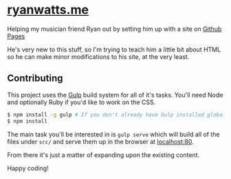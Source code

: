 # [ryanwatts.me](http://ryanwatts.me)

Helping my musician friend Ryan out by setting him up with a site on [Github Pages](https://pages.github.com/)

He's very new to this stuff, so I'm trying to teach him a little bit about HTML so he can make minor modifications to his site, at the very least.

## Contributing

This project uses the [Gulp](http://gulpjs.com) build system for all of it's tasks. You'll need Node and optionally Ruby if you'd like to work on the CSS.

```bash
$ npm install -g gulp # If you don't already have Gulp installed globally
$ npm install
```

The main task you'll be interested in is `gulp serve` which will build all of the files under `src/` and serve them up in the browser at [localhost:80](http://localhost).

From there it's just a matter of expanding upon the existing content.

Happy coding!
